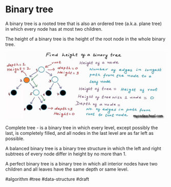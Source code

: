 # Binary tree

A binary tree is a rooted tree that is also an ordered tree (a.k.a. plane tree) in which every node has at most two children. 

The height of a binary tree is the height of the root node in the whole binary tree. 

![](binary-tree-height.jpeg)

Complete tree -  is a binary tree in which every level, except possibly the last, is completely filled, and all nodes in the last level are as far left as possible.

A balanced binary tree is a binary tree structure in which the left and right subtrees of every node differ in height by no more than 1.

A perfect binary tree is a binary tree in which all interior nodes have two children and all leaves have the same depth or same level.

#algorithm #tree #data-structure
#draft